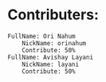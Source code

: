 # Contributers: 
    FullName: Ori Nahum
        NickName: orinahum
        Contribute: 50%
    FullName: Avishay Layani
        NickName: layani
        Contribute: 50%
